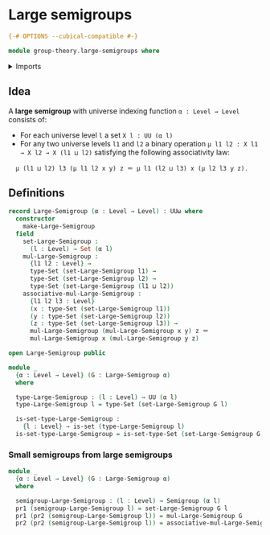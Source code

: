 # Large semigroups

```agda
{-# OPTIONS --cubical-compatible #-}

module group-theory.large-semigroups where
```

<details><summary>Imports</summary>

```agda
open import foundation.dependent-pair-types
open import foundation.identity-types
open import foundation.sets
open import foundation.universe-levels

open import group-theory.semigroups
```

</details>

## Idea

A **large semigroup** with universe indexing function `α : Level → Level`
consists of:

- For each universe level `l` a set `X l : UU (α l)`
- For any two universe levels `l1` and `l2` a binary operation
  `μ l1 l2 : X l1 → X l2 → X (l1 ⊔ l2)` satisfying the following associativity
  law:

```text
  μ (l1 ⊔ l2) l3 (μ l1 l2 x y) z ＝ μ l1 (l2 ⊔ l3) x (μ l2 l3 y z).
```

## Definitions

```agda
record Large-Semigroup (α : Level → Level) : UUω where
  constructor
    make-Large-Semigroup
  field
    set-Large-Semigroup :
      (l : Level) → Set (α l)
    mul-Large-Semigroup :
      {l1 l2 : Level} →
      type-Set (set-Large-Semigroup l1) →
      type-Set (set-Large-Semigroup l2) →
      type-Set (set-Large-Semigroup (l1 ⊔ l2))
    associative-mul-Large-Semigroup :
      {l1 l2 l3 : Level}
      (x : type-Set (set-Large-Semigroup l1))
      (y : type-Set (set-Large-Semigroup l2))
      (z : type-Set (set-Large-Semigroup l3)) →
      mul-Large-Semigroup (mul-Large-Semigroup x y) z ＝
      mul-Large-Semigroup x (mul-Large-Semigroup y z)

open Large-Semigroup public

module _
  {α : Level → Level} (G : Large-Semigroup α)
  where

  type-Large-Semigroup : (l : Level) → UU (α l)
  type-Large-Semigroup l = type-Set (set-Large-Semigroup G l)

  is-set-type-Large-Semigroup :
    {l : Level} → is-set (type-Large-Semigroup l)
  is-set-type-Large-Semigroup = is-set-type-Set (set-Large-Semigroup G _)
```

### Small semigroups from large semigroups

```agda
module _
  {α : Level → Level} (G : Large-Semigroup α)
  where

  semigroup-Large-Semigroup : (l : Level) → Semigroup (α l)
  pr1 (semigroup-Large-Semigroup l) = set-Large-Semigroup G l
  pr1 (pr2 (semigroup-Large-Semigroup l)) = mul-Large-Semigroup G
  pr2 (pr2 (semigroup-Large-Semigroup l)) = associative-mul-Large-Semigroup G
```
